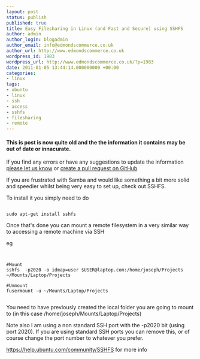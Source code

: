 ```yaml
---
layout: post
status: publish
published: true
title: Easy Filesharing in Linux (and Fast and Secure) using SSHFS
author: admin
author_login: blogadmin
author_email: info@edmondscommerce.co.uk
author_url: http://www.edmondscommerce.co.uk
wordpress_id: 1983
wordpress_url: http://www.edmondscommerce.co.uk/?p=1983
date: 2011-01-05 13:44:14.000000000 +00:00
categories:
- linux
tags:
- ubuntu
- linux
- ssh
- access
- sshfs
- filesharing
- remote
---
```

<div class="oldpost"><h4>This is post is now quite old and the the information it contains may be out of date or innacurate.</h4>
<p>
If you find any errors or have any suggestions to update the information <a href="http://edmondscommerce.github.io/contact-us/index.html">please let us know</a>
or <a href="https://github.com/edmondscommerce/edmondscommerce.github.io">create a pull request on GitHub</a>
</p>
</div>
If you are frustrated with Samba and would like something a bit more solid and speedier whilst being very easy to set up, check out SSHFS.

To install it you simply need to do 

```

sudo apt-get install sshfs

```

Once that's done you can mount a remote filesystem in a very similar way to accessing a remote machine via SSH

eg

```


#Mount
sshfs  -p2020 -o idmap=user $USER@laptop.com:/home/joseph/Projects ~/Mounts/Laptop/Projects

#Unmount
fusermount -u ~/Mounts/Laptop/Projects


```

You need to have previously created the local folder you are going to mount to (in this case /home/joseph/Mounts/Laptop/Projects)

Note also I am using a non standard SSH port with the -p2020 bit (using port 2020). If you are using standard SSH ports you can remove this, or of course change the port number to whatever you prefer.

<a href="https://help.ubuntu.com/community/SSHFS">https://help.ubuntu.com/community/SSHFS for more info</a>
